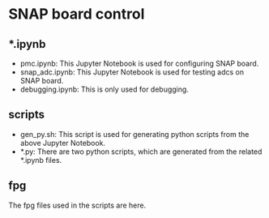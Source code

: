 # SNAP board control
## *.ipynb
* pmc.ipynb: This Jupyter Notebook is used for configuring SNAP board.  
* snap_adc.ipynb: This Jupyter Notebook is used for testing adcs on SNAP board.  
* debugging.ipynb: This is only used for debugging.  
## scripts
* gen_py.sh: This script is used for generating python scripts from the above Jupyter Notebook.  
* *.py: There are two python scripts, which are generated from the related *.ipynb files.
## fpg
The fpg files used in the scripts are here.